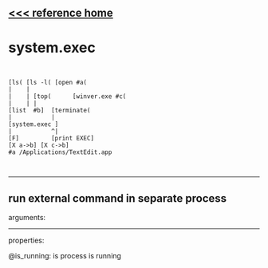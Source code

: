 [<<< reference home](ceammc_lib.md)
---

# system.exec

```


[ls( [ls -l( [open #a(
|    |
|    | [top(      [winver.exe #c(
|    | |
[list  #b]  [terminate(
|           |
[system.exec ]
|           ^|
[F]         [print EXEC]
[X a->b] [X c->b]
#a /Applications/TextEdit.app

            
```
---
run external command in separate process
---
arguments:


---
properties:

@is_running: is process is
            running<br>


